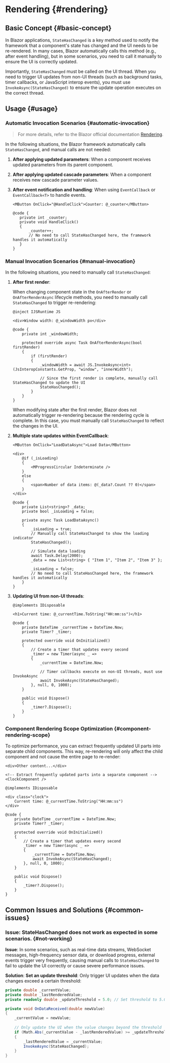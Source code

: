 # Rendering {#rendering}

## Basic Concept {#basic-concept}

In Blazor applications, `StateHasChanged` is a key method used to notify the framework that a component's state has changed and the UI needs to be re-rendered. 
In many cases, Blazor automatically calls this method (e.g., after event handling), but in some scenarios, you need to call it manually to ensure the UI is correctly updated.

Importantly, `StateHasChanged` must be called on the UI thread. When you need to trigger UI updates from non-UI threads (such as background tasks, timer callbacks, or JavaScript interop events), 
you must use `InvokeAsync(StateHasChanged)` to ensure the update operation executes on the correct thread.

## Usage {#usage}

### Automatic Invocation Scenarios {#automatic-invocation}

> For more details, refer to the Blazor official documentation [Rendering](https://learn.microsoft.com/en-us/aspnet/core/blazor/components/rendering?view=aspnetcore-9.0#rendering-conventions-for-componentbase).

In the following situations, the Blazor framework automatically calls `StateHasChanged`, and manual calls are not needed:

1. **After applying updated parameters**: When a component receives updated parameters from its parent component.

2. **After applying updated cascade parameters**: When a component receives new cascade parameter values.

3. **After event notification and handling**: When using `EventCallback` or `EventCallback<T>` to handle events.

    ```razor
   <MButton OnClick="@HandleClick">Counter: @_counter</MButton>
   
   @code {
       private int _counter;
       private void HandleClick()
       {
           _counter++;
           // No need to call StateHasChanged here, the framework handles it automatically
       }
   }
    ```

### Manual Invocation Scenarios {#manual-invocation}

In the following situations, you need to manually call `StateHasChanged`:

1. **After first render**:

   When changing component state in the `OnAfterRender` or `OnAfterRenderAsync` lifecycle methods, you need to manually call `StateHasChanged` to trigger re-rendering:

   ```razor
   @inject IJSRuntime JS
   
   <div>Window width: @_windowWidth px</div>
   
   @code {
       private int _windowWidth;
       
       protected override async Task OnAfterRenderAsync(bool firstRender)
       {
           if (firstRender)
           {
               _windowWidth = await JS.InvokeAsync<int>(JsInteropConstants.GetProp, "window", "innerWidth");

               // Since the first render is complete, manually call StateHasChanged to update the UI
               StateHasChanged();
           }
       }
   }
   ```

   When modifying state after the first render, Blazor does not automatically trigger re-rendering because the rendering cycle is complete. In this case, you must manually call `StateHasChanged` 
   to reflect the changes in the UI.

2. **Multiple state updates within EventCallback**:

   ```razor
   <MButton OnClick="LoadDataAsync">Load Data</MButton>
   
   <div>
       @if (_isLoading)
       {
           <MProgressCircular Indeterminate />
       }
       else
       {
           <span>Number of data items: @(_data?.Count ?? 0)</span>
       }
   </div>
   
   @code {
       private List<string>? _data;
       private bool _isLoading = false;
   
       private async Task LoadDataAsync()
       {
           _isLoading = true;
           // Manually call StateHasChanged to show the loading indicator
           StateHasChanged();
   
           // Simulate data loading
           await Task.Delay(2000);
           _data = new List<string> { "Item 1", "Item 2", "Item 3" };
           
           _isLoading = false;
           // No need to call StateHasChanged here, the framework handles it automatically
       }
   }
   ```

3. **Updating UI from non-UI threads**:

   ```razor
   @implements IDisposable
   
   <h1>Current time: @_currentTime.ToString("HH:mm:ss")</h1>
   
   @code {
       private DateTime _currentTime = DateTime.Now;
       private Timer? _timer;
   
       protected override void OnInitialized()
       {
           // Create a timer that updates every second
           _timer = new Timer(async _ =>
           {
               _currentTime = DateTime.Now;
               
               // Timer callbacks execute on non-UI threads, must use InvokeAsync
               await InvokeAsync(StateHasChanged);
           }, null, 0, 1000);
       }
   
       public void Dispose()
       {
           _timer?.Dispose();
       }
   }
   ```

### Component Rendering Scope Optimization {#component-rendering-scope}

To optimize performance, you can extract frequently updated UI parts into separate child components. This way, re-rendering will only affect the child component and not cause the entire page to re-render:

```razor ParentComponent.razor
<div>Other content...</div>

<!-- Extract frequently updated parts into a separate component -->
<ClockComponent />
```

```razor ClockComponent.razor
@implements IDisposable

<div class="clock">
    Current time: @_currentTime.ToString("HH:mm:ss")
</div>

@code {
    private DateTime _currentTime = DateTime.Now;
    private Timer? _timer;

    protected override void OnInitialized()
    {
        // Create a timer that updates every second
        _timer = new Timer(async _ =>
        {
            _currentTime = DateTime.Now;
            await InvokeAsync(StateHasChanged);
        }, null, 0, 1000);
    }

    public void Dispose()
    {
        _timer?.Dispose();
    }
}
```

## Common Issues and Solutions {#common-issues}

### Issue: StateHasChanged does not work as expected in some scenarios. {#not-working}

**Issue**: In some scenarios, such as real-time data streams, WebSocket messages, high-frequency sensor data, 
or download progress, external events trigger very frequently, 
causing manual calls to `StateHasChanged` to fail to update the UI correctly or cause severe performance issues.

**Solution**: **Set an update threshold**: Only trigger UI updates when the data changes exceed a certain threshold:

```csharp
private double _currentValue;
private double _lastRenderedValue;
private readonly double _updateThreshold = 5.0; // Set threshold to 5.0

private void OnDataReceived(double newValue)
{
    _currentValue = newValue;
    
    // Only update the UI when the value changes beyond the threshold
    if (Math.Abs(_currentValue - _lastRenderedValue) >= _updateThreshold)
    {
        _lastRenderedValue = _currentValue;
        InvokeAsync(StateHasChanged);
    }
}
```
